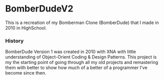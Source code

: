 # BomberDudeV2
This is a recreation of my Bomberman Clone (BomberDude) that I made in 2010 in HighSchool.

### History
BomberDude Version 1 was created in 2010 with XNA with little understanding of Object-Orient Coding & Design Patterns.
This project is my the starting point of going through all my old projects and remastering them with better to show how much of a better of a programmer I've become since then.
